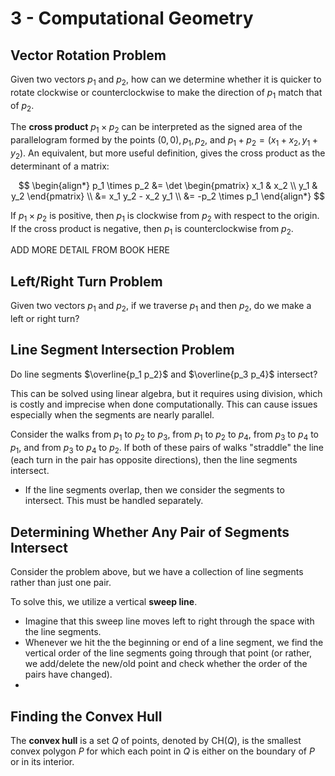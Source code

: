 # 3 - Computational Geometry

## Vector Rotation Problem

Given two vectors $p_1$ and $p_2$, how can we determine whether it is quicker to rotate clockwise or counterclockwise to make the direction of $p_1$ match that of $p_2$.

The **cross product** $p_1 \times p_2$ can be interpreted as the signed area of the parallelogram formed by the points $(0,0), p_1, p_2,$ and $p_1 + p_2 = (x_1 + x_2, y_1 + y_2)$. An equivalent, but more useful definition, gives the cross product as the determinant of a matrix:

$$
\begin{align*}
    p_1 \times p_2 &= \det \begin{pmatrix}
        x_1 & x_2 \\
        y_1 & y_2
    \end{pmatrix} \\
    &= x_1 y_2 - x_2 y_1 \\
    &= -p_2 \times p_1
\end{align*}
$$

If $p_1 \times p_2$ is positive, then $p_1$ is clockwise from $p_2$ with respect to the origin. If the cross product is negative, then $p_1$ is counterclockwise from $p_2$.

ADD MORE DETAIL FROM BOOK HERE

## Left/Right Turn Problem

Given two vectors $p_1$ and $p_2$, if we traverse $p_1$ and then $p_2$, do we make a left or right turn?



## Line Segment Intersection Problem

Do line segments $\overline{p_1 p_2}$ and $\overline{p_3 p_4}$ intersect?

This can be solved using linear algebra, but it requires using division, which is costly and imprecise when done computationally. This can cause issues especially when the segments are nearly parallel.

Consider the walks from $p_1$ to $p_2$ to $p_3$, from $p_1$ to $p_2$ to $p_4$, from $p_3$ to $p_4$ to $p_1$, and from $p_3$ to $p_4$ to $p_2$. If both of these pairs of walks "straddle" the line (each turn in the pair has opposite directions), then the line segments intersect.
- If the line segments overlap, then we consider the segments to intersect. This must be handled separately.

## Determining Whether Any Pair of Segments Intersect

Consider the problem above, but we have a collection of line segments rather than just one pair.

To solve this, we utilize a vertical **sweep line**.
- Imagine that this sweep line moves left to right through the space with the line segments.
- Whenever we hit the the beginning or end of a line segment, we find the vertical order of the line segments going through that point (or rather, we add/delete the new/old point and check whether the order of the pairs have changed).
- 

## Finding the Convex Hull

The **convex hull** is a set $Q$ of points, denoted by $\text{CH}(Q)$, is the smallest convex polygon $P$ for which each point in $Q$ is either on the boundary of $P$ or in its interior.
